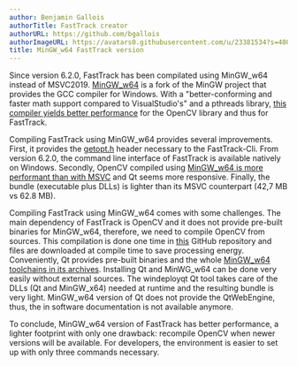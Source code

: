 ```yaml
---
author: Benjamin Gallois
authorTitle: FastTrack creator
authorURL: https://github.com/bgallois
authorImageURL: https://avatars0.githubusercontent.com/u/23381534?s=400&u=d95b3af191c247daa425285a0b1847e2326ca7dc&v=4
title: MinGW_w64 FastTrack version
---
```


Since version 6.2.0, FastTrack has been compilated using MinGW_w64 instead of MSVC2019.
[MinGW_w64](https://www.mingw-w64.org/) is a fork of the MinGW project that provides the GCC compiler for Windows. With a "better-conforming and faster math support compared to VisualStudio's" and a pthreads library, [this compiler yields better performance](https://www.fasttrack.sh/blog/2022/01/14/Performance) for the OpenCV library and thus for FastTrack.

Compiling FastTrack using MinGW_w64 provides several improvements. First, it provides the [getopt.h](https://www.gnu.org/software/gnulib/manual/html_node/getopt_002eh.html) header necessary to the FastTrack-Cli. From version 6.2.0, the command line interface of FastTrack is available natively on Windows. Secondly, OpenCV compiled using [MinGW_w64 is more performant than with MSVC](https://www.fasttrack.sh/blog/2022/01/14/Performance/#results) and Qt seems more responsive. Finally, the bundle (executable plus DLLs) is lighter than its MSVC counterpart (42,7 MB vs 62.8 MB).

Compiling FastTrack using MinGW_w64 comes with some challenges. The main dependency of FastTrack is OpenCV and it does not provide pre-built binaries for MinGW_w64, therefore, we need to compile OpenCV from sources. This compilation is done one time in [this](https://github.com/FastTrackOrg/Windows_MinGW_64_OpenCV) GitHub repository and files are downloaded at compile time to save processing energy.
Conveniently, Qt provides pre-built binaries and the whole [MinGW_w64 toolchains in its archives](https://download.qt.io/online/qtsdkrepository/windows_x86/desktop/tools_mingw90/). Installing Qt and MinWG_w64 can be done very easily without external sources. The windeployqt Qt tool takes care of the DLLs (Qt and MinGW_x64) needed at runtime and the resulting bundle is very light.
MinGW_w64 version of Qt does not provide the QtWebEngine, thus, the in software documentation is not available anymore.

To conclude, MinGW_w64 version of FastTrack has better performance, a lighter footprint with only one drawback: recompile OpenCV when newer versions will be available. For developers, the environment is easier to set up with only three commands necessary.
